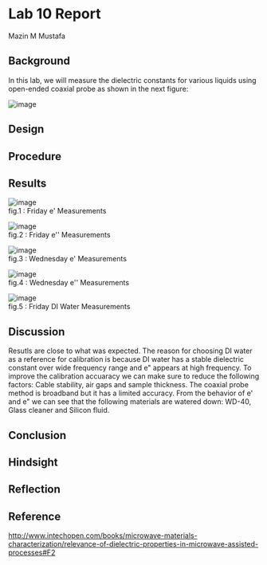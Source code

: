 

# Lab 10 Report
Mazin M Mustafa 

## Background

In this lab, we will measure the dielectric constants for various liquids using open-ended coaxial probe as shown in the next figure:

![image](https://github.com/CourseReps/ECEN452-Spring2016/blob/master/Students/Mazin-M-Mustafa/Lab10/image9.png) <br>

## Design

## Procedure

## Results

![image](https://github.com/CourseReps/ECEN452-Spring2016/blob/master/Students/Mazin-M-Mustafa/Lab10/m11.png) <br>
fig.1 : Friday e' Measurements 

![image](https://github.com/CourseReps/ECEN452-Spring2016/blob/master/Students/Mazin-M-Mustafa/Lab10/m12.png) <br>
fig.2 : Friday e'' Measurements 

![image](https://github.com/CourseReps/ECEN452-Spring2016/blob/master/Students/Mazin-M-Mustafa/Lab10/m21.png) <br>
fig.3 : Wednesday e' Measurements 

![image](https://github.com/CourseReps/ECEN452-Spring2016/blob/master/Students/Mazin-M-Mustafa/Lab10/m22.png) <br>
fig.4 : Wednesday e'' Measurements 

![image](https://github.com/CourseReps/ECEN452-Spring2016/blob/master/Students/Mazin-M-Mustafa/Lab10/water.png) <br>
fig.5 : Friday DI Water Measurements 

## Discussion

Resutls are close to what was expected. The reason for choosing DI water as a reference for calibration is because DI water has a stable dielectric constant over wide frequency range and e" appears at high frequency. To improve the calibration accuaracy we can make sure to reduce the following factors: Cable stability, air gaps and sample thickness. The coaxial probe method is broadband but it has a limited accuracy. From the behavior of e' and e" we can see that the following materials are watered down: WD-40, Glass cleaner and Silicon fluid.


## Conclusion

## Hindsight

## Reflection

## Reference

http://www.intechopen.com/books/microwave-materials-characterization/relevance-of-dielectric-properties-in-microwave-assisted-processes#F2




